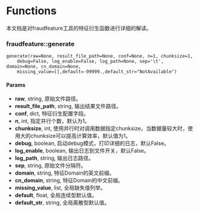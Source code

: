 # Functions
本文档是对fraudfeature工具的特征衍生函数进行详细的解读。

### fraudfeature::generate
~~~~~~~~~~
generate(raw=None, result_file_path=None, conf=None, n=1, chunksize=1, 
    debug=False, log_enable=False, log_path=None, sep='\t', domain=None, cn_domain=None, 
    missing_value=[],default=-99999.,default_str="NotAvailable")
~~~~~~~~~~

#### Params
- **raw**, string, 原始文件路径。
- **result_file_path**, string, 输出结果文件路径。
- **conf**, dict, 特征衍生配置字段。
- **n**, int, 指定并行个数，默认为1。
- **chunksize**, int, 使用并行时对调用数据指定chunksize，当数据量较大时，使用大的chunksize可以提高计算效率，默认值为1。
- **debug**, boolean, 启动debug模式，打印详细的日志，默认False。
- **log_enable**, boolean, 输出日志到文件开关，默认False。
- **log_path**, string, 输出日志路径。
- **sep**, string, 原始文件分隔符。
- **domain**, string, 特征Domain的英文前缀。
- **cn_domain**, string, 特征Domain的中文前缀。
- **missing_value**, list, 全局缺失值列举。
- **default**, float, 全局连续型默认值。
- **default_str**, string, 全局离散型默认值。